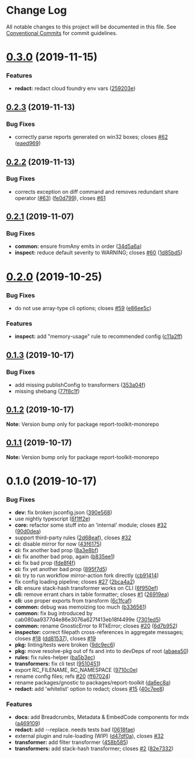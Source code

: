 # Change Log

All notable changes to this project will be documented in this file.
See [Conventional Commits](https://conventionalcommits.org) for commit guidelines.

# [0.3.0](https://github.com/ibm/report-toolkit/compare/v0.2.3...v0.3.0) (2019-11-15)

### Features

- **redact:** redact cloud foundry env vars ([259203e](https://github.com/ibm/report-toolkit/commit/259203ea6ca0f9760291732cc36abfea27832810))

## [0.2.3](https://github.com/ibm/report-toolkit/compare/v0.2.2...v0.2.3) (2019-11-13)

### Bug Fixes

- correctly parse reports generated on win32 boxes; closes [#62](https://github.com/ibm/report-toolkit/issues/62) ([eaed969](https://github.com/ibm/report-toolkit/commit/eaed969f562c84ce26fefa2d08f5a88fdca576ce))

## [0.2.2](https://github.com/ibm/report-toolkit/compare/v0.2.1...v0.2.2) (2019-11-13)

### Bug Fixes

- corrects exception on diff command and removes redundant share operator ([#63](https://github.com/ibm/report-toolkit/issues/63)) ([fe0d799](https://github.com/ibm/report-toolkit/commit/fe0d79949c19234fa3c9ba75c19b149713929b50)), closes [#61](https://github.com/ibm/report-toolkit/issues/61)

## [0.2.1](https://github.com/ibm/report-toolkit/compare/v0.2.0...v0.2.1) (2019-11-07)

### Bug Fixes

- **common:** ensure fromAny emits in order ([34d5a6a](https://github.com/ibm/report-toolkit/commit/34d5a6a2fbdcaed74a3c14a9e58eb90b67e68009))
- **inspect:** reduce default severity to WARNING; closes [#60](https://github.com/ibm/report-toolkit/issues/60) ([1d85bd5](https://github.com/ibm/report-toolkit/commit/1d85bd5b311d694f1724489054ddd30e342d9eac))

# [0.2.0](https://github.com/ibm/report-toolkit/compare/v0.1.3...v0.2.0) (2019-10-25)

### Bug Fixes

- do not use array-type cli options; closes [#59](https://github.com/ibm/report-toolkit/issues/59) ([e86ee5c](https://github.com/ibm/report-toolkit/commit/e86ee5cf73e97ce052be23d771c3a5e20a1ed911))

### Features

- **inspect:** add "memory-usage" rule to recommended config ([c11a2ff](https://github.com/ibm/report-toolkit/commit/c11a2ff83552025d8493bd7ad6d163a941f15c30))

## [0.1.3](https://github.com/ibm/report-toolkit/compare/v0.1.2...v0.1.3) (2019-10-17)

### Bug Fixes

- add missing publishConfig to transformers ([353a04f](https://github.com/ibm/report-toolkit/commit/353a04f3e64f62a308fbede756fc40efa4a39a8e))
- missing shebang ([77f8c1f](https://github.com/ibm/report-toolkit/commit/77f8c1f2287ec8b4d4cbfefe446305592f6e7fde))

## [0.1.2](https://github.com/ibm/report-toolkit/compare/v0.1.1...v0.1.2) (2019-10-17)

**Note:** Version bump only for package report-toolkit-monorepo

## [0.1.1](https://github.com/ibm/report-toolkit/compare/v0.1.0...v0.1.1) (2019-10-17)

**Note:** Version bump only for package report-toolkit-monorepo

# 0.1.0 (2019-10-17)

### Bug Fixes

- **dev:** fix broken jsconfig.json ([390e568](https://github.com/ibm/report-toolkit/commit/390e5687e87674522ed57e7064a3938d8bc3e6f3))
- use nightly typescript ([6f1ff2e](https://github.com/ibm/report-toolkit/commit/6f1ff2ec07550954dcc919a19af532e99eb85478))
- **core:** refactor some stuff into an 'internal' module; closes [#32](https://github.com/ibm/report-toolkit/issues/32) ([90d0dea](https://github.com/ibm/report-toolkit/commit/90d0deafe1cb2e5e1d70dcf2859a64f137d67474))
- support third-party rules ([2d68eaf](https://github.com/ibm/report-toolkit/commit/2d68eafb302eff8dd506d562bca3762bba4c91c3)), closes [#32](https://github.com/ibm/report-toolkit/issues/32)
- **ci:** disable mirror for now ([43f6175](https://github.com/ibm/report-toolkit/commit/43f617522186e594fb0aafa53fb4b1710127b4c5))
- **ci:** fix another bad prop ([8a3e8bf](https://github.com/ibm/report-toolkit/commit/8a3e8bff38ca82dc5c16ba72fdf9de7564727a79))
- **ci:** fix another bad prop, again ([b835ee1](https://github.com/ibm/report-toolkit/commit/b835ee1743a90520b9920073f36dd6f12334b452))
- **ci:** fix bad prop ([fde8f4f](https://github.com/ibm/report-toolkit/commit/fde8f4f457fd057d789c7fa29b057217e06257af))
- **ci:** fix yet another bad prop ([895f7d5](https://github.com/ibm/report-toolkit/commit/895f7d58f32eb185158d6b79eacd37ec62d186ce))
- **ci:** try to run workflow mirror-action fork directly ([cb91414](https://github.com/ibm/report-toolkit/commit/cb91414cfa6af64e66c9617e874fe6e7c0008a66))
- fix config loading pipeline; closes [#27](https://github.com/ibm/report-toolkit/issues/27) ([2bca4a2](https://github.com/ibm/report-toolkit/commit/2bca4a21eef9d2343bee1c7eb3e28ddc7f44603a))
- **cli:** ensure stack-hash transformer works on CLI ([6f950ef](https://github.com/ibm/report-toolkit/commit/6f950efed160e67b32a01e77f9dc529b0739e656))
- **cli:** remove errant chars in table formatter; closes [#1](https://github.com/ibm/report-toolkit/issues/1) ([26919ea](https://github.com/ibm/report-toolkit/commit/26919ea9d289b1b55af114a58b64fb174563ba1a))
- **cli:** use proper exports from transform ([6c1fcaf](https://github.com/ibm/report-toolkit/commit/6c1fcafd90c1def74f38d586671f7bc13793d5b6))
- **common:** debug was memoizing too much ([b336561](https://github.com/ibm/report-toolkit/commit/b3365614e73e35db7229cf785c0de4b87cb0bf8d))
- **common:** fix bug introduced by cab080aa9377d4e86e3076a627f413eb18f4499e ([7301ed5](https://github.com/ibm/report-toolkit/commit/7301ed58a22a9ebe2053a3b911ba82526dccc29a))
- **common:** rename GnosticError to RTkError; closes [#20](https://github.com/ibm/report-toolkit/issues/20) ([6d7b952](https://github.com/ibm/report-toolkit/commit/6d7b95292aece55bd6cc4ace4e0a34f167db6d47))
- **inspector:** correct filepath cross-references in aggregate messages; closes [#18](https://github.com/ibm/report-toolkit/issues/18) ([dd81537](https://github.com/ibm/report-toolkit/commit/dd815375b2b4b7062039401caed4f124249fbcb5)), closes [#19](https://github.com/ibm/report-toolkit/issues/19)
- **pkg:** linting/tests were broken ([9dc9ec6](https://github.com/ibm/report-toolkit/commit/9dc9ec662f4c688cf4eb7fb53839a3267f037539))
- **pkg:** move resolve-pkg out of fs and into to devDeps of root ([abaea50](https://github.com/ibm/report-toolkit/commit/abaea506a7d3142eadb5319242a0883ba8bacf8f))
- **rules:** fix rules-helper ([ba5b3ec](https://github.com/ibm/report-toolkit/commit/ba5b3ecb08925a5bbd22dfdab3ec0763e5fa6ff6))
- **transformers:** fix cli test ([9510451](https://github.com/ibm/report-toolkit/commit/9510451de7dbe53cf151af209b061922e160b5b1))
- export RC_FILENAME, RC_NAMESPACE ([9710c0e](https://github.com/ibm/report-toolkit/commit/9710c0e923b1c29ad8ca052307abc40650c214ca))
- rename config files; refs [#20](https://github.com/ibm/report-toolkit/issues/20) ([ff67024](https://github.com/ibm/report-toolkit/commit/ff6702495bdae5a20b51ab48a9fa32dd5154e61a))
- rename packages/gnostic to packages/report-toolkit ([da6ec8a](https://github.com/ibm/report-toolkit/commit/da6ec8a31d520346b29b34ddd0c8da5512915b19))
- **redact:** add 'whitelist' option to redact; closes [#15](https://github.com/ibm/report-toolkit/issues/15) ([40c7ee8](https://github.com/ibm/report-toolkit/commit/40c7ee8691c1ccff40be789e42d00fa867ec7744))

### Features

- **docs:** add Breadcrumbs, Metadata & EmbedCode components for mdx ([a469109](https://github.com/ibm/report-toolkit/commit/a469109355105c341364295714c192c67fd0e173))
- **redact:** add --replace. needs tests bad ([0618fae](https://github.com/ibm/report-toolkit/commit/0618fae9bd2338ca9651315b91b4f70c7497bf9f))
- external plugin and rule-loading (WIP) ([d47df0a](https://github.com/ibm/report-toolkit/commit/d47df0a8dfef1419b5e019d74ec4019dca53e4ac)), closes [#32](https://github.com/ibm/report-toolkit/issues/32)
- **transformer:** add filter transformer ([458b585](https://github.com/ibm/report-toolkit/commit/458b5859cd065cd0859d0b89f49dcae7432c29ce))
- **transformers:** add stack-hash transformer; closes [#2](https://github.com/ibm/report-toolkit/issues/2) ([82e7332](https://github.com/ibm/report-toolkit/commit/82e73328551a8408dbe2963a3bb6d55b21ecf8ce))
